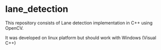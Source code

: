 # lane_detection


This repository consists of Lane detection implementation in C++ using OpenCV.

It was developed on linux platform but should work with Windows (Visual C++)
